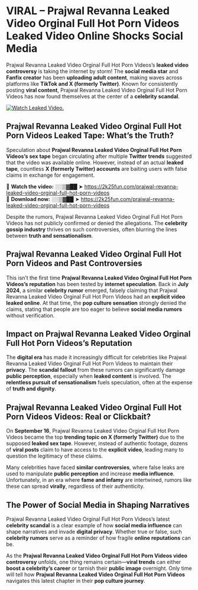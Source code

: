# VIRAL – Prajwal Revanna Leaked Video Orginal Full Hot Porn Videos Leaked Video Online Shocks Social Media 

Prajwal Revanna Leaked Video Orginal Full Hot Porn Videos’s **leaked video controversy** is taking the internet by storm! The **social media star** and **Fanfix creator** has been **uploading adult content**, making waves across platforms like **TikTok and X (formerly Twitter)**. Known for consistently posting **viral content**, Prajwal Revanna Leaked Video Orginal Full Hot Porn Videos has now found themselves at the center of a **celebrity scandal**.  

[![Watch Leaked Video.](https://miro.medium.com/v2/resize:fit:828/format:webp/1*cilzJN44JGOrTw9NJCrNHA.gif "Watch Leaked Video")](https://2k25fun.com/prajwal-revanna-leaked-video-orginal-full-hot-porn-videos)

## **Prajwal Revanna Leaked Video Orginal Full Hot Porn Videos Leaked Tape: What’s the Truth?**  
Speculation about **Prajwal Revanna Leaked Video Orginal Full Hot Porn Videos’s sex tape** began circulating after multiple **Twitter trends** suggested that the video was available online. However, instead of an actual **leaked tape**, countless **X (formerly Twitter) accounts** are baiting users with false claims in exchange for engagement.  

🔹 **Watch the video:** ░░▒▓██ ➤ https://2k25fun.com/prajwal-revanna-leaked-video-orginal-full-hot-porn-videos  
🔹 **Download now:** ░░▒▓██ ➤ https://2k25fun.com/prajwal-revanna-leaked-video-orginal-full-hot-porn-videos  

Despite the rumors, Prajwal Revanna Leaked Video Orginal Full Hot Porn Videos has not publicly confirmed or denied the allegations. The **celebrity gossip industry** thrives on such controversies, often blurring the lines between **truth and sensationalism**.  

## **Prajwal Revanna Leaked Video Orginal Full Hot Porn Videos and Past Controversies**  
This isn’t the first time **Prajwal Revanna Leaked Video Orginal Full Hot Porn Videos’s reputation** has been tested by **internet speculation**. Back in **July 2024**, a similar **celebrity rumor** emerged, falsely claiming that Prajwal Revanna Leaked Video Orginal Full Hot Porn Videos had an **explicit video leaked online**. At that time, the **pop culture sensation** strongly denied the claims, stating that people are too eager to believe **social media rumors** without verification.  

## **Impact on Prajwal Revanna Leaked Video Orginal Full Hot Porn Videos’s Reputation**  
The **digital era** has made it increasingly difficult for celebrities like Prajwal Revanna Leaked Video Orginal Full Hot Porn Videos to maintain their **privacy**. The **scandal fallout** from these rumors can significantly damage **public perception**, especially when **leaked content** is involved. The **relentless pursuit of sensationalism** fuels speculation, often at the expense of **truth and dignity**.  

## **Prajwal Revanna Leaked Video Orginal Full Hot Porn Videos Videos: Real or Clickbait?**  
On **September 16**, Prajwal Revanna Leaked Video Orginal Full Hot Porn Videos became the top **trending topic on X (formerly Twitter)** due to the supposed **leaked sex tape**. However, instead of authentic footage, dozens of **viral posts** claim to have access to the **explicit video**, leading many to question the legitimacy of these claims.  

Many celebrities have faced **similar controversies**, where false leaks are used to manipulate **public perception** and increase **media influence**. Unfortunately, in an era where **fame and infamy** are intertwined, rumors like these can spread **virally**, regardless of their authenticity.  

## **The Power of Social Media in Shaping Narratives**  
Prajwal Revanna Leaked Video Orginal Full Hot Porn Videos’s latest **celebrity scandal** is a clear example of how **social media influence** can shape narratives and invade **digital privacy**. Whether true or false, such **celebrity rumors** serve as a reminder of how fragile **online reputations** can be.  

As the **Prajwal Revanna Leaked Video Orginal Full Hot Porn Videos video controversy** unfolds, one thing remains certain—**viral trends** can either **boost a celebrity’s career** or tarnish their **public image** overnight. Only time will tell how **Prajwal Revanna Leaked Video Orginal Full Hot Porn Videos** navigates this latest chapter in their **pop culture journey**. 